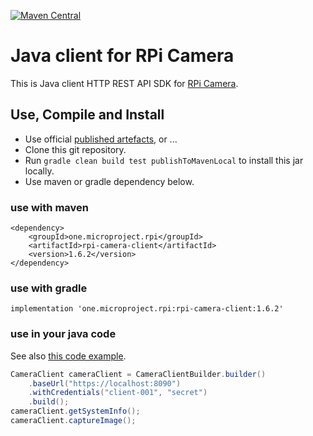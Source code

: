 [![Maven Central](https://maven-badges.herokuapp.com/maven-central/one.microproject.rpi/rpi-camera-client/badge.svg)](https://maven-badges.herokuapp.com/maven-central/one.microproject.rpi/rpi-camera-client)

# Java client for RPi Camera

This is Java client HTTP REST API SDK for [RPi Camera](../rpi-camera).

## Use, Compile and Install
* Use official [published artefacts](https://search.maven.org/search?q=one.microproject.rpi), or ...
* Clone this git repository.
* Run ``gradle clean build test publishToMavenLocal`` to install this jar locally.
* Use maven or gradle dependency below.

### use with maven
```
<dependency>
    <groupId>one.microproject.rpi</groupId>
    <artifactId>rpi-camera-client</artifactId>
    <version>1.6.2</version>
</dependency>
```

### use with gradle
```
implementation 'one.microproject.rpi:rpi-camera-client:1.6.2'
```

### use in your java code
See also [this code example](src/test/java/one/microproject/rpi/camera/client/tests/CodeExample.java). 
```java
CameraClient cameraClient = CameraClientBuilder.builder()
    .baseUrl("https://localhost:8090")
    .withCredentials("client-001", "secret")
    .build();
cameraClient.getSystemInfo();
cameraClient.captureImage();
```
